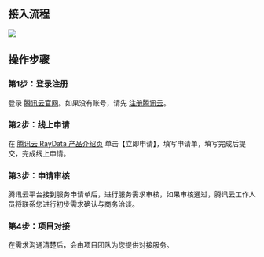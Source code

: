 ## 接入流程
 ![](https://main.qcloudimg.com/raw/21bec6b6be630fdc35daa3f5e63355a9.svg)
 
## 操作步骤
### 第1步：登录注册
登录 [腾讯云官网](https://cloud.tencent.com/)。如果没有账号，请先 [注册腾讯云](https://cloud.tencent.com/document/product/378/17985)。

### 第2步：线上申请
在 [腾讯云 RayData 产品介绍页](https://cloud.tencent.com/product/raydata) 单击【立即申请】，填写申请单，填写完成后提交，完成线上申请。

### 第3步：申请审核
腾讯云平台接到服务申请单后，进行服务需求审核，如果审核通过，腾讯云工作人员将联系您进行初步需求确认与商务洽谈。

### 第4步：项目对接
在需求沟通清楚后，会由项目团队为您提供对接服务。
